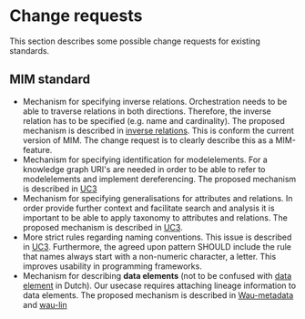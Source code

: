 # Change requests

This section describes some possible change requests for existing standards.

## MIM standard

- Mechanism for specifying inverse relations. Orchestration needs to be able to traverse relations in both directions. Therefore, the inverse relation has to be specified (e.g. name and cardinality). The proposed mechanism is described in [inverse relations](./inverse-relations.md). This is conform the current version of MIM. The change request is to clearly describe this as a MIM-feature.
- Mechanism for specifying identification for modelelements. For a knowledge graph URI's are needed in order to be able to refer to modelelements and implement dereferencing. The proposed mechanism is described in [UC3](https://github.com/Geonovum/WaU-UC3/blob/main/mim2rdf.md#generatie-mim-ontologie)
- Mechanism for specifying generalisations for attributes and relations. In order provide further context and facilitate search and analysis it is important to be able to apply taxonomy to attributes and relations. The proposed mechanism is described in [UC3](https://github.com/Geonovum/WaU-UC3/blob/main/mim2rdf.md#subpropertyof-extention).
- More strict rules regarding naming conventions. This issue is described in [UC3](https://github.com/Geonovum/WaU-UC3/blob/main/mim2rdf.md#conventie-naamgeving). Furthermore, the agreed upon pattern SHOULD include the rule that names always start with a non-numeric character, a letter. This improves usability in programming frameworks.
- Mechanism for describing **data elements** (not to be confused with [data element](https://docs.geostandaarden.nl/mim/mim/#data-element) in Dutch). Our usecase requires attaching lineage information to data elements. The proposed mechanism is described in [Wau-metadata](https://geonovum.github.io/WaU-Metadata/) and [wau-lin](https://github.com/geonovum/WaU-LIN/)